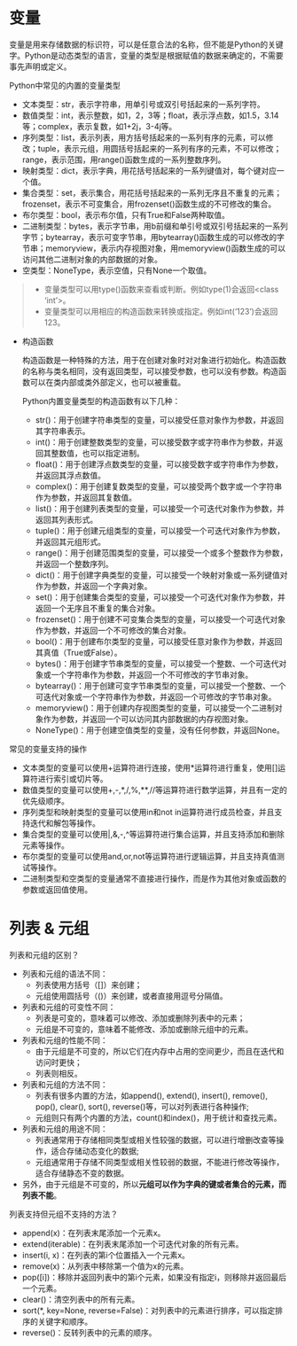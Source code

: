 
# 变量

变量是用来存储数据的标识符，可以是任意合法的名称，但不能是Python的关键字。Python是动态类型的语言，变量的类型是根据赋值的数据来确定的，不需要事先声明或定义。

Python中常见的内置的变量类型
* 文本类型：str，表示字符串，用单引号或双引号括起来的一系列字符。
* 数值类型：int，表示整数，如1，2，3等；float，表示浮点数，如1.5，3.14等；complex，表示复数，如1+2j，3-4j等。
* 序列类型：list，表示列表，用方括号括起来的一系列有序的元素，可以修改；tuple，表示元组，用圆括号括起来的一系列有序的元素，不可以修改；range，表示范围，用range()函数生成的一系列整数序列。
* 映射类型：dict，表示字典，用花括号括起来的一系列键值对，每个键对应一个值。
* 集合类型：set，表示集合，用花括号括起来的一系列无序且不重复的元素；frozenset，表示不可变集合，用frozenset()函数生成的不可修改的集合。
* 布尔类型：bool，表示布尔值，只有True和False两种取值。
* 二进制类型：bytes，表示字节串，用b前缀和单引号或双引号括起来的一系列字节；bytearray，表示可变字节串，用bytearray()函数生成的可以修改的字节串；memoryview，表示内存视图对象，用memoryview()函数生成的可以访问其他二进制对象的内部数据的对象。
* 空类型：NoneType，表示空值，只有None一个取值。


> * 变量类型可以用type()函数来查看或判断。例如type(1)会返回<class ‘int’>。
> * 变量类型可以用相应的构造函数来转换或指定。例如int(‘123’)会返回123。


* 构造函数

  构造函数是一种特殊的方法，用于在创建对象时对对象进行初始化。构造函数的名称与类名相同，没有返回类型，可以接受参数，也可以没有参数。构造函数可以在类内部或类外部定义，也可以被重载。


  Python内置变量类型的构造函数有以下几种：
  * str()：用于创建字符串类型的变量，可以接受任意对象作为参数，并返回其字符串表示。
  * int()：用于创建整数类型的变量，可以接受数字或字符串作为参数，并返回其整数值，也可以指定进制。
  * float()：用于创建浮点数类型的变量，可以接受数字或字符串作为参数，并返回其浮点数值。
  * complex()：用于创建复数类型的变量，可以接受两个数字或一个字符串作为参数，并返回其复数值。
  * list()：用于创建列表类型的变量，可以接受一个可迭代对象作为参数，并返回其列表形式。
  * tuple()：用于创建元组类型的变量，可以接受一个可迭代对象作为参数，并返回其元组形式。
  * range()：用于创建范围类型的变量，可以接受一个或多个整数作为参数，并返回一个整数序列。
  * dict()：用于创建字典类型的变量，可以接受一个映射对象或一系列键值对作为参数，并返回一个字典对象。
  * set()：用于创建集合类型的变量，可以接受一个可迭代对象作为参数，并返回一个无序且不重复的集合对象。
  * frozenset()：用于创建不可变集合类型的变量，可以接受一个可迭代对象作为参数，并返回一个不可修改的集合对象。
  * bool()：用于创建布尔类型的变量，可以接受任意对象作为参数，并返回其真值（True或False）。
  * bytes()：用于创建字节串类型的变量，可以接受一个整数、一个可迭代对象或一个字符串作为参数，并返回一个不可修改的字节串对象。
  * bytearray()：用于创建可变字节串类型的变量，可以接受一个整数、一个可迭代对象或一个字符串作为参数，并返回一个可修改的字节串对象。
  * memoryview()：用于创建内存视图类型的变量，可以接受一个二进制对象作为参数，并返回一个可以访问其内部数据的内存视图对象。
  * NoneType()：用于创建空值类型的变量，没有任何参数，并返回None。



常见的变量支持的操作
* 文本类型的变量可以使用+运算符进行连接，使用*运算符进行重复，使用[]运算符进行索引或切片等。
* 数值类型的变量可以使用+,-,*,/,%,**,//等运算符进行数学运算，并且有一定的优先级顺序。
* 序列类型和映射类型的变量可以使用in和not in运算符进行成员检查，并且支持迭代和解包等操作。
* 集合类型的变量可以使用|,&,-,^等运算符进行集合运算，并且支持添加和删除元素等操作。
* 布尔类型的变量可以使用and,or,not等运算符进行逻辑运算，并且支持真值测试等操作。
* 二进制类型和空类型的变量通常不直接进行操作，而是作为其他对象或函数的参数或返回值使用。



# 列表 & 元组

列表和元组的区别？
* 列表和元组的语法不同：
  * 列表使用方括号（[]）来创建；
  * 元组使用圆括号（()）来创建，或者直接用逗号分隔值。
* 列表和元组的可变性不同：
  * 列表是可变的，意味着可以修改、添加或删除列表中的元素；
  * 元组是不可变的，意味着不能修改、添加或删除元组中的元素。
* 列表和元组的性能不同：
  * 由于元组是不可变的，所以它们在内存中占用的空间更少，而且在迭代和访问时更快；
  * 列表则相反。
* 列表和元组的方法不同：
  * 列表有很多内置的方法，如append(), extend(), insert(), remove(), pop(), clear(), sort(), reverse()等，可以对列表进行各种操作;
  * 元组则只有两个内置的方法，count()和index()，用于统计和查找元素。
* 列表和元组的用途不同：
  * 列表通常用于存储相同类型或相关性较强的数据，可以进行增删改查等操作，适合存储动态变化的数据;
  * 元组通常用于存储不同类型或相关性较弱的数据，不能进行修改等操作，适合存储静态不变的数据。
* 另外，由于元组是不可变的，所以**元组可以作为字典的键或者集合的元素，而列表不能**。



列表支持但元组不支持的方法？
* append(x)：在列表末尾添加一个元素x。
* extend(iterable)：在列表末尾添加一个可迭代对象的所有元素。
* insert(i, x)：在列表的第i个位置插入一个元素x。
* remove(x)：从列表中移除第一个值为x的元素。
* pop([i])：移除并返回列表中的第i个元素，如果没有指定i，则移除并返回最后一个元素。
* clear()：清空列表中的所有元素。
* sort(*, key=None, reverse=False)：对列表中的元素进行排序，可以指定排序的关键字和顺序。
* reverse()：反转列表中的元素的顺序。

